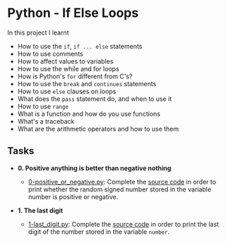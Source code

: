 # Python - If Else Loops

In this project I learnt
- How to use the `if`, `if ... else` statements
- How to use comments
- How to affect values to variables
- How to use the while and for loops
- How is Python's `for` different from C's?
- How to use the `break` and `continues` statements
- How to use `else` clauses on loops
- What does the `pass` statement do, and when to use it
- How to use `range`
- What is a function and how do you use functions
- What's a traceback
- What are the arithmetic operators and how to use them

## Tasks

- **0. Positive anything is better than negative nothing**
	- [0-positive_or_negative.py](0-positive_or_negative.py): Complete the [source code](https://github.com/holbertonschool/0x01.py/blob/master/0-positive_or_negative_py) in order to print whether the random signed number stored in the variable number is positive or negative.

- **1. The last digit**
	- [1-last_digit.py](1-last_digit.py): Complete the [source code](https://github.com/holbertonschool/0x01.py/blob/master/1-last_digit_py) in order to print the last digit of the number stored in the variable `number`.

